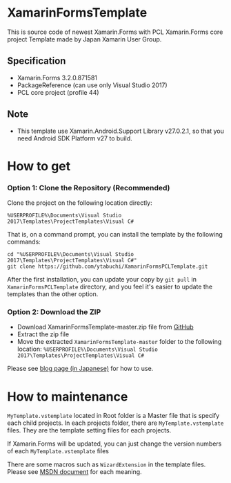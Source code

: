 # XamarinFormsTemplate

This is source code of newest Xamarin.Forms with PCL Xamarin.Forms core project Template made by Japan Xamarin User Group.

## Specification

- Xamarin.Forms 3.2.0.871581
- PackageReference (can use only Visual Studio 2017)
- PCL core project (profile 44)

## Note

- This template use Xamarin.Android.Support Library v27.0.2.1, so that you need Android SDK Platform v27 to build.

# How to get

### Option 1: Clone the Repository (Recommended)

Clone the project on the following location directly:

```%USERPROFILE%\Documents\Visual Studio 2017\Templates\ProjectTemplates\Visual C#```

That is, on a command prompt, you can install the template by the following commands:

```
cd "%USERPROFILE%\Documents\Visual Studio 2017\Templates\ProjectTemplates\Visual C#"
git clone https://github.com/ytabuchi/XamarinFormsPCLTemplate.git
```

After the first installation, you can update your copy by ```git pull``` in ```XamarinFormsPCLTemplate``` directory, and you feel it's easier to update the templates than the other option.

### Option 2: Download the ZIP

- Download XamarinFormsTemplate-master.zip file from [GitHub](https://github.com/ytabuchi/XamarinFormsPCLTemplate/archive/master.zip)
- Extract the zip file
- Move the extracted ```XamarinFormsTemplate-master``` folder to the following location:
```%USERPROFILE%\Documents\Visual Studio 2017\Templates\ProjectTemplates\Visual C#```

Please see [blog page (in Japanese)](http://ytabuchi.hatenablog.com/entry/vs-xf-template) for how to use.

# How to maintenance

`MyTemplate.vstemplate` located in Root folder is a Master file that is specify each child projects.
In each projects folder, there are `MyTemplate.vstemplate` files. They are the template setting files for each projects.

If Xamarin.Forms will be updated, you can just change the version numbers of each `MyTemplate.vstemplate` files

There are some macros such as `WizardExtension` in the template files. Please see [MSDN document](https://docs.microsoft.com/en-us/visualstudio/extensibility/visual-studio-template-schema-reference) for each meaning.
